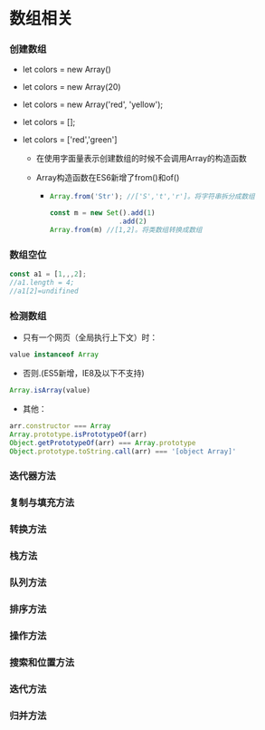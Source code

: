 # 数组相关

### 创建数组

- let colors = new Array()

- let colors = new Array(20)

- let colors = new Array('red', 'yellow');

- let colors = [];

- let colors = ['red','green']

  - 在使用字面量表示创建数组的时候不会调用Array的构造函数

  - Array构造函数在ES6新增了from()和of()

    - ```javascript
      Array.from('Str'); //['S','t','r']。将字符串拆分成数组
      
      const m = new Set().add(1)
      				   .add(2)
      Array.from(m) //[1,2]。将类数组转换成数组
      ```

### 数组空位

```javascript
const a1 = [1,,,2];
//a1.length = 4;
//a1[2]=undifined
```

### 检测数组

- 只有一个网页（全局执行上下文）时：

```javascript
value instanceof Array
```

- 否则.(ES5新增，IE8及以下不支持)

```javascript
Array.isArray(value)
```

- 其他：

```javascript
arr.constructor === Array
Array.prototype.isPrototypeOf(arr)
Object.getPrototypeOf(arr) === Array.prototype
Object.prototype.toString.call(arr) === '[object Array]'
```

### 迭代器方法

### 复制与填充方法

### 转换方法

### 栈方法

### 队列方法

### 排序方法

### 操作方法

### 搜索和位置方法

### 迭代方法

### 归并方法

